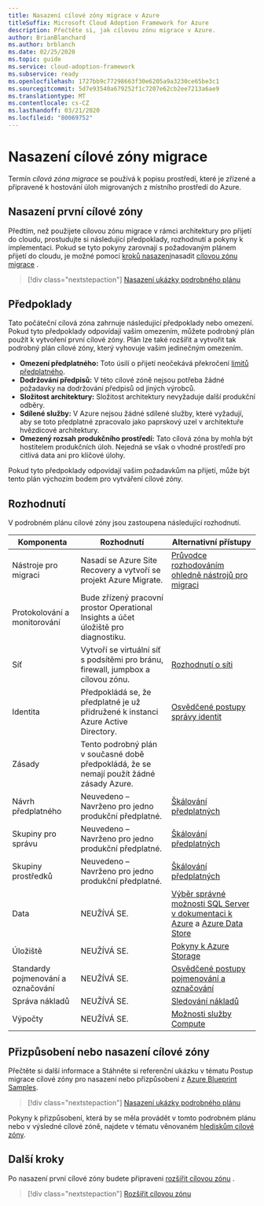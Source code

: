 ```yaml
---
title: Nasazení cílové zóny migrace v Azure
titleSuffix: Microsoft Cloud Adoption Framework for Azure
description: Přečtěte si, jak cílovou zónu migrace v Azure.
author: BrianBlanchard
ms.author: brblanch
ms.date: 02/25/2020
ms.topic: guide
ms.service: cloud-adoption-framework
ms.subservice: ready
ms.openlocfilehash: 1727bb9c77298663f30e6205a9a3230ce65be3c1
ms.sourcegitcommit: 5d7e93540a679252f1c7207e62cb2ee7213a6ae9
ms.translationtype: MT
ms.contentlocale: cs-CZ
ms.lasthandoff: 03/21/2020
ms.locfileid: "80069752"
---
```

<!-- cSpell:ignore vCPUs jumpbox -->

# <a name="deploy-a-migration-landing-zone"></a>Nasazení cílové zóny migrace

Termín *cílová zóna migrace* se používá k popisu prostředí, které je zřízené a připravené k hostování úloh migrovaných z místního prostředí do Azure.

## <a name="deploy-the-first-landing-zone"></a>Nasazení první cílové zóny

Předtím, než použijete cílovou zónu migrace v rámci architektury pro přijetí do cloudu, prostudujte si následující předpoklady, rozhodnutí a pokyny k implementaci. Pokud se tyto pokyny zarovnají s požadovaným plánem přijetí do cloudu, je možné pomocí [kroků nasazení][deploy-sample]nasadit [cílovou zónu migrace](https://docs.microsoft.com/azure/governance/blueprints/samples/caf-migrate-landing-zone/index) .

> [!div class="nextstepaction"]
> [Nasazení ukázky podrobného plánu][deploy-sample]

## <a name="assumptions"></a>Předpoklady

Tato počáteční cílová zóna zahrnuje následující předpoklady nebo omezení. Pokud tyto předpoklady odpovídají vašim omezením, můžete podrobný plán použít k vytvoření první cílové zóny. Plán lze také rozšířit a vytvořit tak podrobný plán cílové zóny, který vyhovuje vašim jedinečným omezením.

- **Omezení předplatného:** Toto úsilí o přijetí neočekává překročení [limitů předplatného](https://docs.microsoft.com/azure/azure-subscription-service-limits).
- **Dodržování předpisů:** V této cílové zóně nejsou potřeba žádné požadavky na dodržování předpisů od jiných výrobců.
- **Složitost architektury:** Složitost architektury nevyžaduje další produkční odběry.
- **Sdílené služby:** V Azure nejsou žádné sdílené služby, které vyžadují, aby se toto předplatné zpracovalo jako paprskový uzel v architektuře hvězdicové architektury.
- **Omezený rozsah produkčního prostředí:** Tato cílová zóna by mohla být hostitelem produkčních úloh. Nejedná se však o vhodné prostředí pro citlivá data ani pro klíčové úlohy.

Pokud tyto předpoklady odpovídají vašim požadavkům na přijetí, může být tento plán výchozím bodem pro vytváření cílové zóny.

## <a name="decisions"></a>Rozhodnutí

V podrobném plánu cílové zóny jsou zastoupena následující rozhodnutí.

| Komponenta                    | Rozhodnutí                                                                                         | Alternativní přístupy                                                                                                                                                                                                                                                               |
|------------------------------|---------------------------------------------------------------------------------------------------|--------------------------------------------------------------------------------------------------------------------------------------------------------------------------------------------------------------------------------------------------------------------------------------|
| Nástroje pro migraci              | Nasadí se Azure Site Recovery a vytvoří se projekt Azure Migrate.                | [Průvodce rozhodováním ohledně nástrojů pro migraci](../../decision-guides/migrate-decision-guide/index.md)                                                                                                                                                                                              |
| Protokolování a monitorování       | Bude zřízený pracovní prostor Operational Insights a účet úložiště pro diagnostiku.                |                                                                                                                                                                                                                                                                                      |
| Síť                      | Vytvoří se virtuální síť s podsítěmi pro bránu, firewall, jumpbox a cílovou zónu.  | [Rozhodnutí o síti](../considerations/networking-options.md)                                                                                                                                                                                                                      |
| Identita                     | Předpokládá se, že předplatné je už přidružené k instanci Azure Active Directory. | [Osvědčené postupy správy identit](https://docs.microsoft.com/azure/security/azure-security-identity-management-best-practices?toc=https://docs.microsoft.com/azure/cloud-adoption-framework/toc.json&bc=https://docs.microsoft.com/azure/cloud-adoption-framework/bread/toc.json) |
| Zásady                       | Tento podrobný plán v současné době předpokládá, že se nemají použít žádné zásady Azure.                        |                                                                                                                                                                                                                                                                                      |
| Návrh předplatného          | Neuvedeno – Navrženo pro jedno produkční předplatné.                                              | [Škálování předplatných](../azure-best-practices/scaling-subscriptions.md)                                                                                                                                                                                                            |
| Skupiny pro správu            | Neuvedeno – Navrženo pro jedno produkční předplatné.                                              | [Škálování předplatných](../azure-best-practices/scaling-subscriptions.md)                                                                                                                                                                                                            |
| Skupiny prostředků              | Neuvedeno – Navrženo pro jedno produkční předplatné.                                              | [Škálování předplatných](../azure-best-practices/scaling-subscriptions.md)                                                                                                                                                                                                            |
| Data                         | NEUŽÍVÁ SE.                                                                                               | [Výběr správné možnosti SQL Server v dokumentaci k Azure](https://docs.microsoft.com/azure/sql-database/sql-database-paas-vs-sql-server-iaas) a [Azure Data Store](https://docs.microsoft.com/azure/architecture/guide/technology-choices/data-store-overview)                      |
| Úložiště                      | NEUŽÍVÁ SE.                                                                                               | [Pokyny k Azure Storage](../considerations/storage-options.md)                                                                                                                                                                                                                       |
| Standardy pojmenování a označování | NEUŽÍVÁ SE.                                                                                               | [Osvědčené postupy pojmenování a označování](../azure-best-practices/naming-and-tagging.md)                                                                                                                                                                                                   |
| Správa nákladů              | NEUŽÍVÁ SE.                                                                                               | [Sledování nákladů](../azure-best-practices/track-costs.md)                                                                                                                                                                                                                             |
| Výpočty                      | NEUŽÍVÁ SE.                                                                                               | [Možnosti služby Compute](../considerations/compute-options.md)                                                                                                                                                                                                                              |

## <a name="customize-or-deploy-a-landing-zone"></a>Přizpůsobení nebo nasazení cílové zóny

Přečtěte si další informace a Stáhněte si referenční ukázku v tématu Postup migrace cílové zóny pro nasazení nebo přizpůsobení z [Azure Blueprint Samples][deploy-sample].

> [!div class="nextstepaction"]
> [Nasazení ukázky podrobného plánu][deploy-sample]

Pokyny k přizpůsobení, která by se měla provádět v tomto podrobném plánu nebo v výsledné cílové zóně, najdete v tématu věnovaném [hlediskům cílové zóny](../considerations/index.md).

## <a name="next-steps"></a>Další kroky

Po nasazení první cílové zóny budete připraveni [rozšířit cílovou zónu](../considerations/index.md) .

> [!div class="nextstepaction"]
> [Rozšířit cílovou zónu](../considerations/index.md)

<!-- links -->

[deploy-sample]: https://docs.microsoft.com/azure/governance/blueprints/samples/caf-migrate-landing-zone/deploy
